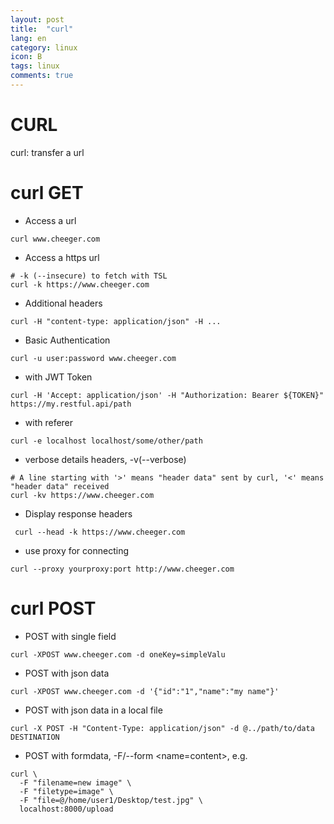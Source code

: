```yaml
---
layout: post
title:  "curl"
lang: en
category: linux
icon: B
tags: linux
comments: true
---
```


# CURL
curl: transfer a url

# curl GET
* Access a url
```
curl www.cheeger.com
```

* Access a https url
```
# -k (--insecure) to fetch with TSL
curl -k https://www.cheeger.com
```
* Additional headers
```
curl -H "content-type: application/json" -H ...
```
* Basic Authentication
```
curl -u user:password www.cheeger.com
```
* with JWT Token
```
curl -H 'Accept: application/json' -H "Authorization: Bearer ${TOKEN}" https://my.restful.api/path
```
* with referer
```
curl -e localhost localhost/some/other/path
```
* verbose details headers, -v(--verbose)
```
# A line starting with '>' means "header data" sent by curl, '<' means "header data" received
curl -kv https://www.cheeger.com
```
* Display response headers
```
 curl --head -k https://www.cheeger.com
```
* use proxy for connecting
```
curl --proxy yourproxy:port http://www.cheeger.com
```

# curl POST
* POST with single field
```
curl -XPOST www.cheeger.com -d oneKey=simpleValu
```
* POST with json data
```
curl -XPOST www.cheeger.com -d '{"id":"1","name":"my name"}'
```
* POST with json data in a local file
```
curl -X POST -H "Content-Type: application/json" -d @../path/to/data DESTINATION
````
* POST with formdata, -F/--form <name=content>, e.g.
```
curl \
  -F "filename=new image" \
  -F "filetype=image" \
  -F "file=@/home/user1/Desktop/test.jpg" \
  localhost:8000/upload
```

